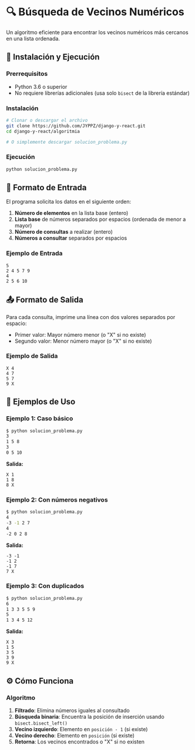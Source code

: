 # 🔍 Búsqueda de Vecinos Numéricos

Un algoritmo eficiente para encontrar los vecinos numéricos más cercanos en una lista ordenada.

## 🚀 Instalación y Ejecución

### Prerrequisitos
- Python 3.6 o superior
- No requiere librerías adicionales (usa solo `bisect` de la librería estándar)

### Instalación
```bash
# Clonar o descargar el archivo
git clone https://github.com/JYPPZ/django-y-react.git
cd django-y-react/algoritmia

# O simplemente descargar solucion_problema.py
```

### Ejecución
```bash
python solucion_problema.py
```

## 📝 Formato de Entrada

El programa solicita los datos en el siguiente orden:

1. **Número de elementos** en la lista base (entero)
2. **Lista base** de números separados por espacios (ordenada de menor a mayor)
3. **Número de consultas** a realizar (entero)
4. **Números a consultar** separados por espacios

### Ejemplo de Entrada
```
5
2 4 5 7 9
4
2 5 6 10
```

## 📤 Formato de Salida

Para cada consulta, imprime una línea con dos valores separados por espacio:
- Primer valor: Mayor número menor (o "X" si no existe)
- Segundo valor: Menor número mayor (o "X" si no existe)

### Ejemplo de Salida
```
X 4
4 7
5 7
9 X
```

## 🔢 Ejemplos de Uso

### Ejemplo 1: Caso básico
```bash
$ python solucion_problema.py
3
1 5 8
3
0 5 10
```
**Salida:**
```
X 1
1 8
8 X
```

### Ejemplo 2: Con números negativos
```bash
$ python solucion_problema.py
4
-3 -1 2 7
4
-2 0 2 8
```
**Salida:**
```
-3 -1
-1 2
-1 7
7 X
```

### Ejemplo 3: Con duplicados
```bash
$ python solucion_problema.py
6
1 3 3 5 5 9
5
1 3 4 5 12
```
**Salida:**
```
X 3
1 5
3 5
3 9
9 X
```

## ⚙️ Cómo Funciona

### Algoritmo
1. **Filtrado**: Elimina números iguales al consultado
2. **Búsqueda binaria**: Encuentra la posición de inserción usando `bisect.bisect_left()`
3. **Vecino izquierdo**: Elemento en `posición - 1` (si existe)
4. **Vecino derecho**: Elemento en `posición` (si existe)
5. **Retorna**: Los vecinos encontrados o "X" si no existen
